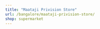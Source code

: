 ```yaml
---
title: "Maataji Privision Store"
url: /bangalore/maataji-privision-store/
shop: supermarket
---
```

